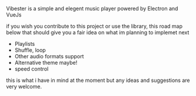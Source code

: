 Vibester is a simple and elegent music player powered by Electron and VueJs


if you wish you contribute to this project or use the library, this road map below that should give you a fair idea on what im planning to implemet next


- Playlists
- Shuffle, loop
- Other audio formats support
- Alternative theme maybe!
- speed control


this is what i have in mind at the moment but any ideas and suggestions are very welcome.
